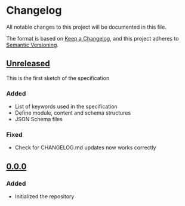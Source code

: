 <!-- markdownlint-configure-file
{
  "no-duplicate-heading": false
}
-->
# Changelog

All notable changes to this project will be documented in this file.

The format is based on [Keep a Changelog](https://keepachangelog.com/en/1.0.0/),
and this project adheres to [Semantic Versioning](https://semver.org/spec/v2.0.0.html).

## [Unreleased](https://github.com/powerd6/spec/compare/v0.0.0...HEAD)

This is the first sketch of the specification

### Added

- List of keywords used in the specification
- Define module, content and schema structures
- JSON Schema files

### Fixed

- Check for CHANGELOG.md updates now works correctly

## [0.0.0](https://github.com/powerd6/spec/releases/tag/v0.0.0)

### Added

- Initialized the repository
